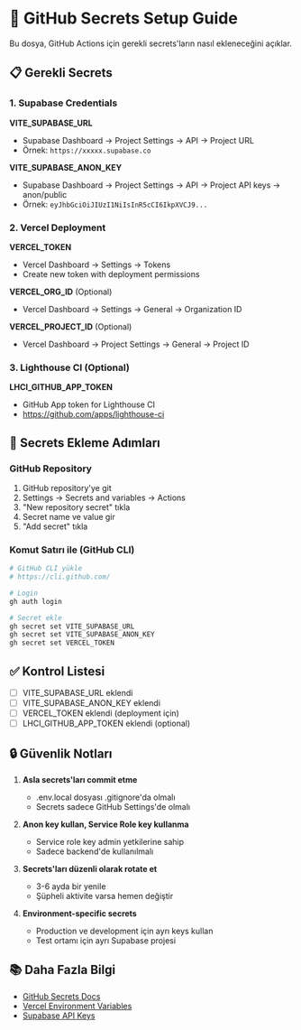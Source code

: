 # 🔐 GitHub Secrets Setup Guide

Bu dosya, GitHub Actions için gerekli secrets'ların nasıl ekleneceğini açıklar.

## 📋 Gerekli Secrets

### 1. Supabase Credentials

**VITE_SUPABASE_URL**
- Supabase Dashboard → Project Settings → API → Project URL
- Örnek: `https://xxxxx.supabase.co`

**VITE_SUPABASE_ANON_KEY**
- Supabase Dashboard → Project Settings → API → Project API keys → anon/public
- Örnek: `eyJhbGciOiJIUzI1NiIsInR5cCI6IkpXVCJ9...`

### 2. Vercel Deployment

**VERCEL_TOKEN**
- Vercel Dashboard → Settings → Tokens
- Create new token with deployment permissions

**VERCEL_ORG_ID** (Optional)
- Vercel Dashboard → Settings → General → Organization ID

**VERCEL_PROJECT_ID** (Optional)
- Vercel Dashboard → Project Settings → General → Project ID

### 3. Lighthouse CI (Optional)

**LHCI_GITHUB_APP_TOKEN**
- GitHub App token for Lighthouse CI
- https://github.com/apps/lighthouse-ci

## 🔧 Secrets Ekleme Adımları

### GitHub Repository

1. GitHub repository'ye git
2. Settings → Secrets and variables → Actions
3. "New repository secret" tıkla
4. Secret name ve value gir
5. "Add secret" tıkla

### Komut Satırı ile (GitHub CLI)

```bash
# GitHub CLI yükle
# https://cli.github.com/

# Login
gh auth login

# Secret ekle
gh secret set VITE_SUPABASE_URL
gh secret set VITE_SUPABASE_ANON_KEY
gh secret set VERCEL_TOKEN
```

## ✅ Kontrol Listesi

- [ ] VITE_SUPABASE_URL eklendi
- [ ] VITE_SUPABASE_ANON_KEY eklendi
- [ ] VERCEL_TOKEN eklendi (deployment için)
- [ ] LHCI_GITHUB_APP_TOKEN eklendi (optional)

## 🔒 Güvenlik Notları

1. **Asla secrets'ları commit etme**
   - .env.local dosyası .gitignore'da olmalı
   - Secrets sadece GitHub Settings'de olmalı

2. **Anon key kullan, Service Role key kullanma**
   - Service role key admin yetkilerine sahip
   - Sadece backend'de kullanılmalı

3. **Secrets'ları düzenli olarak rotate et**
   - 3-6 ayda bir yenile
   - Şüpheli aktivite varsa hemen değiştir

4. **Environment-specific secrets**
   - Production ve development için ayrı keys kullan
   - Test ortamı için ayrı Supabase projesi

## 📚 Daha Fazla Bilgi

- [GitHub Secrets Docs](https://docs.github.com/en/actions/security-guides/encrypted-secrets)
- [Vercel Environment Variables](https://vercel.com/docs/concepts/projects/environment-variables)
- [Supabase API Keys](https://supabase.com/docs/guides/api/api-keys)
